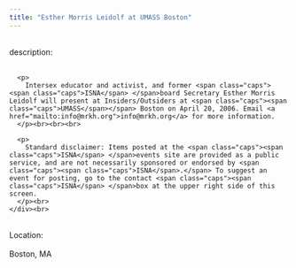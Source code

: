 ```yaml
---
title: "Esther Morris Leidolf at UMASS Boston"
---
```


<div class="flexinode-body flexinode-2">
  <div class="flexinode-textarea-1">
    <div class="form-item">
      <br> <label>description:</label><br /> <br> 
      
      <p>
        Intersex educator and activist, and former <span class="caps"><span class="caps">ISNA</span> </span>board Secretary Esther Morris Leidolf will present at Insiders/Outsiders at <span class="caps"><span class="caps">UMASS</span></span> Boston on April 20, 2006. Email <a href="mailto:info@mrkh.org">info@mrkh.org</a> for more information.
      </p><br><br><br>
      
      <p>
        Standard disclaimer: Items posted at the <span class="caps"><span class="caps">ISNA</span> </span>events site are provided as a public service, and are not necessarily sponsored or endorsed by <span class="caps"><span class="caps">ISNA</span>.</span> To suggest an event for posting, go to the contact <span class="caps"><span class="caps">ISNA</span> </span>box at the upper right side of this screen.
      </p><br>
    </div><br>
  </div>
  
  <div class="flexinode-textfield-2">
    <div class="form-item">
      <br> <label>Location:</label><br /> <br> Boston, MA<br>
    </div><br>
  </div>
</div>